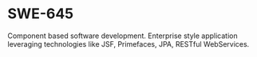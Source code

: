 # SWE-645

Component based software development.
Enterprise style application leveraging technologies like JSF, Primefaces, JPA, RESTful WebServices. 
